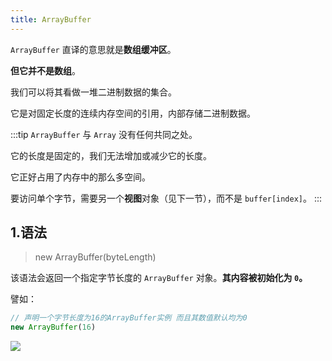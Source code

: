 ```yaml
---
title: ArrayBuffer
---
```


`ArrayBuffer` 直译的意思就是**数组缓冲区**。

**但它并不是数组**。

我们可以将其看做一堆二进制数据的集合。

它是对固定长度的连续内存空间的引用，内部存储二进制数据。

:::tip
`ArrayBuffer` 与 `Array` 没有任何共同之处。

它的长度是固定的，我们无法增加或减少它的长度。

它正好占用了内存中的那么多空间。

要访问单个字节，需要另一个**视图**对象（见下一节），而不是 `buffer[index]`。
:::

## 1.语法

> new ArrayBuffer(byteLength)

该语法会返回一个指定字节长度的 `ArrayBuffer` 对象。**其内容被初始化为 `0`。**

譬如：

```js
// 声明一个字节长度为16的ArrayBuffer实例 而且其数值默认均为0
new ArrayBuffer(16)
```

![](https://raw.githubusercontent.com/oneyoung19/vuepress-blog-img/main/img/e6c9d24ely1h3adnae6orj213u0aewg7.jpg)
